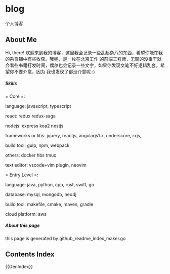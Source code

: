# blog
个人博客

## About Me
Hi, there! 欢迎来到我的博客，这里我会记录一些乱起杂八的东西，希望你能在我的杂货铺中有些收获。我呢，是一枚在北京工作
的前端工程师，无聊的没事干就会看些书籍打发时间，偶尔也会记录一些文字，如果你发现文笔不好逻辑乱套，希望你不要介意，因为
我也发现了都没介意呢 :)

##### Skills

= Core =:

language: javascript, typescript

react: redux redux-saga

nodejs: express koa2 nestjs

frameworks or libs: jquery, reactjs, angularjs1.x, underscore, rxjs,

build tool: gulp, npm, webpack

others: docker hbs tmux


text editor: vscode+vim plugin, neovim


= Entry Level =:

language: java, python, cpp, rust, swift, go

database: mysql, mongodb, neo4j

build tool: makefile, cmake, maven, gradle

cloud platform: aws


##### About this page
this page is generated by github_readme_index_maker.go

## Contents Index
{{GenIndex}}
